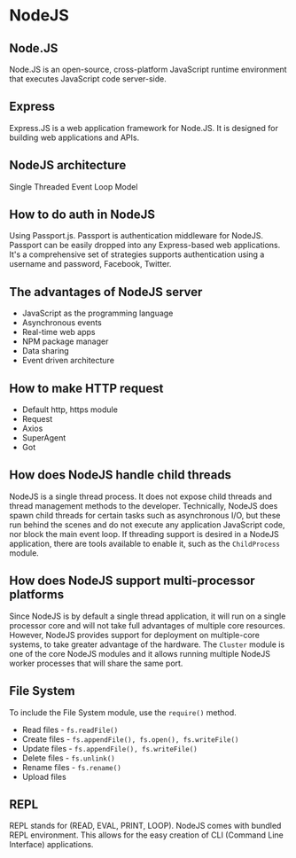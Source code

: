 # NodeJS

## Node.JS

Node.JS is an open-source, cross-platform JavaScript runtime environment that executes JavaScript code server-side.

## Express

Express.JS is a web application framework for Node.JS. It is designed for building web applications and APIs.

## NodeJS architecture 

Single Threaded Event Loop Model 

## How to do auth in NodeJS

Using Passport.js. Passport is authentication middleware for NodeJS. Passport can be easily dropped into any Express-based web applications. It's a comprehensive set of strategies supports authentication using a username and password, Facebook, Twitter. 

## The advantages of NodeJS server

* JavaScript as the programming language
* Asynchronous events
* Real-time web apps
* NPM package manager
* Data sharing
* Event driven architecture

## How to make HTTP request

* Default http, https module
* Request
* Axios
* SuperAgent
* Got

## How does NodeJS handle child threads

NodeJS is a single thread process. It does not expose child threads and thread management methods to the developer. Technically, NodeJS does spawn child threads for certain tasks such as asynchronous I/O, but these run behind the scenes and do not execute any application JavaScript code, nor block the main event loop. If threading support is desired in a NodeJS application, there are tools available to enable it, such as the `ChildProcess` module. 

## How does NodeJS support multi-processor platforms

Since NodeJS is by default a single thread application, it will run on a single processor core and will not take full advantages of multiple core resources. However, NodeJS provides support for deployment on multiple-core systems, to take greater advantage of the hardware. The `Cluster` module is one of the core NodeJS modules and it allows running multiple NodeJS worker processes that will share the same port. 

## File System

To include the File System module, use the `require()` method.

* Read files - `fs.readFile()`
* Create files - `fs.appendFile(), fs.open(), fs.writeFile()`
* Update files - `fs.appendFile(), fs.writeFile()`
* Delete files - `fs.unlink()`
* Rename files - `fs.rename()`
* Upload files

## REPL

REPL stands for \(READ, EVAL, PRINT, LOOP\). NodeJS comes with bundled REPL environment. This allows for the easy creation of CLI \(Command Line Interface\) applications. 

